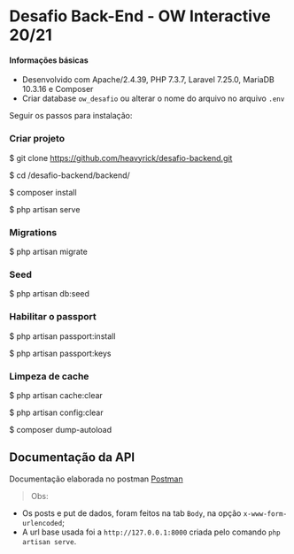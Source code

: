 # Desafio Back-End - OW Interactive 20/21

#### Informações básicas

- Desenvolvido com Apache/2.4.39, PHP 7.3.7, Laravel 7.25.0, MariaDB 10.3.16 e Composer
- Criar database `ow_desafio` ou alterar o nome do arquivo no arquivo `.env`

Seguir os passos para instalação:

### Criar projeto

\$ git clone https://github.com/heavyrick/desafio-backend.git

\$ cd /desafio-backend/backend/

\$ composer install

\$ php artisan serve

### Migrations

\$ php artisan migrate

### Seed

\$ php artisan db:seed

### Habilitar o passport

\$ php artisan passport:install

\$ php artisan passport:keys

### Limpeza de cache

\$ php artisan cache:clear

\$ php artisan config:clear

\$ composer dump-autoload

## Documentação da API

Documentação elaborada no postman
[Postman](https://documenter.getpostman.com/view/1636800/TVCY5rSw)

> Obs:

- Os posts e put de dados, foram feitos na tab `Body`, na opção `x-www-form-urlencoded`;
- A url base usada foi a `http://127.0.0.1:8000` criada pelo comando `php artisan serve`.
